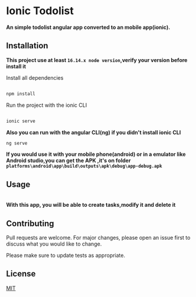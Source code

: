 # Ionic Todolist

<b>An simple todolist angular app converted to an mobile app(ionic).</b>

## Installation

<b>This project use at least ```16.14.x node version```,verify your version before install it
</b>

Install all dependencies
```bash

npm install

```
Run the project with the ionic CLI
```bash

ionic serve

```
<b>Also you can run with the angular CLI(ng) if you didn't install ionic CLI</b>

```bash
ng serve
```

<b>If you would use it with your mobile phone(android) or in a emulator like Android studio,you can get the APK ,it's on folder ```platforms\android\app\build\outputs\apk\debug\app-debug.apk``` </b>
## Usage

<br><b>With this app, you will be able to create tasks,modify it and delete it</b>



## Contributing

Pull requests are welcome. For major changes, please open an issue first
to discuss what you would like to change.

Please make sure to update tests as appropriate.

## License

[MIT](LICENSE.md)
